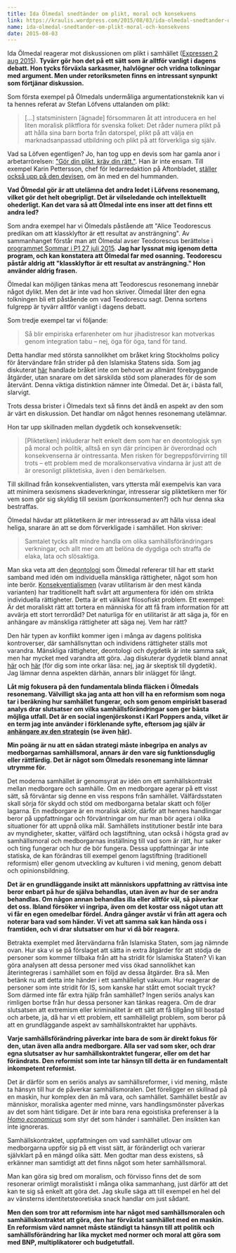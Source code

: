 ```yaml
---
title: Ida Ölmedal snedtänder om plikt, moral och konsekvens
link: https://kraulis.wordpress.com/2015/08/03/ida-olmedal-snedtander-om-plikt-moral-och-konsekvens/
name: ida-olmedal-snedtander-om-plikt-moral-och-konsekvens
date: 2015-08-03
---
```

Ida Ölmedal reagerar mot diskussionen om plikt i samhället ([Expressen 2 aug 2015](http://www.expressen.se/kultur/for-pliktvurmarna-ar-empiri-ointressant/)). **Tyvärr gör hon det på ett sätt som är alltför vanligt i dagens debatt. Hon tycks förväxla sarkasmer, halvlögner och vridna tolkningar med argument. Men under retoriksmeten finns en intressant synpunkt som förtjänar diskussion.**



Som första exempel på Ölmedals undermåliga argumentationsteknik kan vi ta hennes referat av Stefan Löfvens uttalanden om plikt:

> [...] statsministern [ägnade] försommaren åt att introducera en hel liten moralisk pliktflora för svenska folket: Det råder numera plikt på att hålla sina barn borta från datorspel, plikt på att välja en marknadsanpassad utbildning och plikt på att förverkliga sig själv.

Vad sa Löfven egentligen? Jo, han tog upp en devis som har gamla anor i arbetarrörelsen: ["Gör din plikt, kräv din rätt."](/posts/). Han är inte ensam. Till exempel Karin Pettersson, chef för ledarredaktion på Aftonbladet, [ställer också upp på den devisen](/posts/), om än med en del hummanden.

**Vad Ölmedal gör är att utelämna det andra ledet i Löfvens resonemang, vilket gör det helt obegripligt. Det är vilseledande och intellektuellt ohederligt. Kan det vara så att Ölmedal inte ens inser att det finns ett andra led?**

Som andra exempel har vi Ölmedals påstående att "Alice Teodorescus predikan om att klassklyftor är ett resultat av ansträngning". Av sammanhanget förstår man att Ölmedal avser Teodorescus berättelse i [programmet Sommar i P1 27 juli 2015](http://sverigesradio.se/sida/avsnitt/582925?programid=2071). **Jag har lyssnat mig igenom detta program, och kan konstatera att Ölmedal far med osanning. Teodorescu påstår aldrig att "klassklyftor är ett resultat av ansträngning." Hon använder aldrig frasen.**

Ölmedal kan möjligen tänkas mena att Teodorescus resonemang innebär något dylikt. Men det är inte vad hon skriver. Ölmedal låter den egna tolkningen bli ett påstående om vad Teodorescu sagt. Denna sortens fulgrepp är tyvärr alltför vanligt i dagens debatt.

Som tredje exempel tar vi följande:

> Så blir empiriska erfarenheter om hur jihadistresor kan motverkas genom integration tabu – nej, öga för öga, tand för tand.

Detta handlar med största sannolikhet om bråket kring Stockholms policy för återvändare från strider på den Islamiska Statens sida. Som jag diskuterat [här](/posts/) handlade bråket inte om behovet av allmänt förebyggande åtgärder, utan snarare om det särskilda stöd som planerades för de som återvänt. Denna viktiga distinktion nämner inte Ölmedal. Det är, i bästa fall, slarvigt.

Trots dessa brister i Ölmedals text så finns det ändå en aspekt av den som är värt en diskussion. Det handlar om något hennes resonemang utelämnar.

Hon tar upp skillnaden mellan dygdetik och konsekvensetik:

> [Pliktetiken] inkluderar helt enkelt dem som har en deontologisk syn på moral och politik, alltså en syn där principen är överordnad och konsekvenserna är ointressanta. Men risken för begreppsförvirring till trots – ett problem med de moralkonservativa vindarna är just att de är oresonligt pliktetiska, även i den bemärkelsen.

Till skillnad från konsekventialisten, vars yttersta mål exempelvis kan vara att minimera sexismens skadeverkningar, intresserar sig pliktetikern mer för vem som gör sig skyldig till sexism (porrkonsumenten?) och hur denna ska bestraffas.

Ölmedal hävdar att pliktetikern är mer intresserad av att hålla vissa ideal heliga, snarare än att se dom förverkligade i samhället. Hon skriver:

> Samtalet tycks allt mindre handla om olika samhällsförändringars verkningar, och allt mer om att belöna de dygdiga och straffa de elaka, lata och slösaktiga.

Man ska veta att den [deontologi](https://en.wikipedia.org/wiki/Deontological_ethics) som Ölmedal refererar till har ett starkt samband med idén om individuella mänskliga rättigheter, något som hon inte berör. [Konsekventialismen](https://en.wikipedia.org/wiki/Consequentialism) (varav utilitarism är den mest kända varianten) har traditionellt haft svårt att argumentera för idén om strikta individuella rättigheter. Detta är ett välkänt filosofiskt problem. Ett exempel: Är det moraliskt rätt att tortera en människa för att få fram information för att avvärja ett stort terrordåd? Det naturliga för en utilitarist är att säga ja, för en anhängare av mänskliga rättigheter att säga nej. Vem har rätt?

Den här typen av konflikt kommer igen i många av dagens politiska kontroverser, där samhällsnyttan och individens rättigheter ställs mot varandra. Mänskliga rättigheter, deontologi och dygdetik är inte samma sak, men har mycket med varandra att göra. Jag diskuterar dygdetik bland annat [här](/posts/) och [här](/posts/) (för dig som inte orkar läsa: nej, jag är skeptisk till dygdetik). Jag lämnar denna aspekten därhän, annars blir inlägget för långt.

**Låt mig fokusera på den fundamentala blinda fläcken i Ölmedals resonemang. Välvilligt ska jag anta att hon vill ha en reformism som noga tar i beräkning hur samhället fungerar, och som genom empiriskt baserad analys drar slutsatser om vilka samhällsförändringar som ger bästa möjliga utfall. Det är en social ingenjörskonst i Karl Poppers anda, vilket är en term jag inte använder i förklenande syfte, eftersom jag själv är [anhängare av den strategin](/posts/) (se även [här](/posts/)).**

**Min poäng är nu att en sådan strategi måste inbegripa en analys av medborgarnas samhällsmoral, annars är den vare sig funktionsduglig eller rättfärdig. Det är något som Ölmedals resonemang inte lämnar utrymme för.**

Det moderna samhället är genomsyrat av idén om ett samhällskontrakt mellan medborgare och samhälle. Om en medborgare agerar på ett visst sätt, så förväntar sig denne en viss respons från samhället. Välfärdsstaten skall sörja för skydd och stöd om medborgarna betalar skatt och följer lagarna. En medborgare är en moralisk aktör, därför att hennes handlingar beror på uppfattningar och förväntningar om hur man bör agera i olika situationer för att uppnå olika mål. Samhällets institutioner består inte bara av myndigheter, skatter, välfärd och lagstiftning, utan också i högsta grad av samhällsmoral och medborgarnas inställning till vad som är rätt, hur saker och ting fungerar och hur de bör fungera. Dessa uppfattningar är inte statiska, de kan förändras till exempel genom lagstiftning (traditionell reformism) eller genom utveckling av kulturen i vid mening, genom debatt och opinionsbildning.

**Det är en grundläggande insikt att människors uppfattning av rättvisa inte beror enbart på hur de själva behandlas, utan även av hur de ser andra behandlas. Om någon annan behandlas illa eller alltför väl, så påverkar det oss. Ibland försöker vi ingripa, även om det kostar oss något utan att vi får en egen omedelbar fördel. Andra gånger avstår vi från att agera och noterar bara vad som händer. Vi vet att samma sak kan hända oss i framtiden, och vi drar slutsatser om hur vi då bör reagera.**

Betrakta exemplet med återvändarna från Islamiska Staten, som jag nämnde ovan. Hur ska vi se på förslaget att sätta in extra åtgärder för att stödja de personer som kommer tillbaka från att ha stridit för Islamiska Staten? Vi kan göra analysen att dessa personer med viss ökad sannolikhet kan återintegreras i samhället som en följd av dessa åtgärder. Bra så. Men betänk nu att detta inte händer i ett samhälleligt vakuum. Hur reagerar de personer som inte stridit för IS, som kanske har stått emot socialt tryck? Som därmed inte får extra hjälp från samhället? Ingen seriös analys kan rimligen bortse från hur dessa personer kan tänkas reagera. Om de drar slutsatsen att extremism eller kriminalitet är ett sätt att få tillgång till bostad och arbete, ja, då har vi ett problem, ett samhälleligt problem, som beror på att en grundläggande aspekt av samhällskontraktet har upphävts.

**Varje samhällsförändring påverkar inte bara de som är direkt fokus för den, utan även alla andra medborgare. Alla ser vad som sker, och drar egna slutsatser av hur samhällskontraktet fungerar, eller om det har förändrats. Den reformist som inte tar hänsyn till detta är en fundamentalt inkompetent reformist.**

Det är därför som en seriös analys av samhällsreformer, i vid mening, måste ta hänsyn till hur de påverkar samhällsmoralen. Det föreligger en skillnad på en maskin, hur komplex den än må vara, och samhället. Samhället består av människor, moraliska agenter med minne, vars handlingsmönster påverkas av det som hänt tidigare. Det är inte bara rena egoistiska preferenser à la *[Homo economicus](https://en.wikipedia.org/wiki/Homo_economicus)* som styr det som händer i samhället. Den insikten kan inte ignoreras.

Samhällskontraktet, uppfattningen om vad samhället utlovar om medborgarna uppför sig på ett visst sätt, är föränderligt och varierar självklart på en mängd olika sätt. Men godtar man dess existens, så erkänner man samtidigt att det finns något som heter samhällsmoral.

Man kan göra sig bred om moralism, och förvisso finns det de som resonerar orimligt moralistiskt i många olika sammanhang, just därför att det kan te sig så enkelt att göra det. Jag skulle säga att till exempel en hel del av vänsterns identitetsteoretiska snack handlar om just sådant.

**Men den som tror att reformism inte har något med samhällsmoralen och samhällskontraktet att göra, den har förväxlat samhället med en maskin. En reformism värd namnet måste ständigt ta hänsyn till att politik och samhällsförändring har lika mycket med normer och moral att göra som med BNP, multiplikatorer och budgetutfall.**

